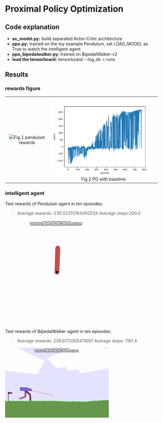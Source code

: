 # Proximal Policy Optimization
## Code explanation 
- **ac_model.py:** build separated Actor-Critic architecture
- **ppo.py:** trained on the toy example Pendulum, set LOAD_MODEL as True to watch the intelligent agent
- **ppo_bipedalwalker.py:** trained on BipedalWalker-v2  
- **load the tensorboard:** tensorboard --log_dir = runs

## Results
### rewards figure
<table>
    <tr>
        <td ><center><img src="figures/pen_scores" width="400">Fig.1 pendulum rewards</center></td>
        <td ><center><img src="figures/bipedal_scores.png"  width="400">Fig.2 PG with baseline</center></td>
    </tr>
</table>

### intelligent agent
Test rewards of Pendulum agent in ten episodes:
> Average rewards:-230.52313164492534   Average steps:200.0 

![best](figures/ppo_pendulum.gif) <br />

Test rewards of BipedalWalker agent in ten episodes:
> Average rewards: 239.6173305411697    Average steps: 1181.4

![best](figures/ppo_bipedal.gif) <br />